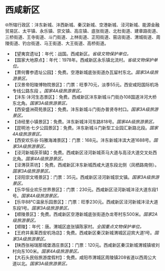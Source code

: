 # 西咸新区
🌐所辖行政区：沣东新城、沣西新城、秦汉新城、空港新城、泾河新城、能源金融贸易区、太平镇、永乐镇、崇文镇、高庄镇、底张街道、北杜街道、建章路街道、三桥街道、王寺街道、斗门街道、上林街道、正阳街道、窑店街道、渭城街道、周陵街道、钓台街道、马王街道、大王街道、高桥街道。  
  
* 【望夷宫遗址】：年代：战国。西咸新区。*省级文物保护单位。*  
* 【国家大地原点】：年代：1978年。西咸新区永乐镇北流村。*省级文物保护单位。*    
* 【萧何曹参遗址公园】：免费。空港新城底张街道办瓦留村东北。*国家3A级旅游景区。*    
* 【汉景帝阳陵博物院景区】：门票：旺季70元，淡季55元。西安咸阳国际机场专线公路东段 。*国家4A级旅游景区。*  
* 【沣东·沣河生态景区】：免费。西咸新区沣东新城斗门街办108国道沣河大桥东北角。*国家3A级旅游景区。*  
* 【西安盛洲荷苑景区】：免费。沣东新城斗门街办普贤寺村口。*国家3A级旅游景区。*  
* 【诗经里小镇景区】：免费。沣东新城沣河东路818号。*国家4A级旅游景区。*    
* 【昆明池·七夕公园景区】：免费。沣东新城斗门新型工业园汇新路北段。*国家4A级旅游景区。*  
* 【西安欢乐谷·玛雅海滩景区】：门票：168元。沣东新城沣滨大道1688号。*国家3A级旅游景区。*    
* 【泾河新城茯茶镇】：免费。西咸新区泾河新城茶马大道与高泾大道交叉处西北角。*国家4A级旅游景区。*  
* 【泾渭茯茶坊】：免费。西咸新区沣东新城西咸大道东段北侧（凤栖路南侧）。*国家3A级旅游景区。*    
* 【泾阳崇文塔景区】：门票：35元。西咸新区泾河新城崇文镇。*国家3A级旅游景区。*  
* 【乐华恒业欢乐世界景区】：门票：230元。西咸新区泾河新城沣泾大道东段1号。*国家4A级旅游景区。*  
* 【乐华88℃温泉乐园景区】：门票：旺季230元。西咸新区泾河新城沣泾大道东段1号。*国家3A级旅游景区。*  
* 【顺陵景区】：免费。西咸新区空港新城底张街道办龙枣村东500米。*国家2A级旅游景区。*  
* 【顺陵】：年代：唐。渭城区底张镇陈家村。*全国重点文物保护单位。*  
* 【王府井奥莱西安机场店】：免费。西咸新区秦汉新城渭城区迎宾大道1号。*国家3A级旅游景区。*  
* 【陕西张裕瑞那城堡酒庄景区】：门票：120元。西咸新区秦汉新城渭城镇坡刘村向东100米。*国家4A级旅游景区。*    
* 【大石头民俗旅游度假村】：免费。咸阳市渭城区周陵镇208省道以西周公大道以北。*国家3A级旅游景区。*  